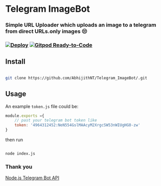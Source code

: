 # Telegram ImageBot
### Simple URL Uploader which uploads an image to a telegram from direct URLs.only images 😒
### [![Deploy](https://www.herokucdn.com/deploy/button.svg)](https://heroku.com/deploy) [![Gitpod Ready-to-Code](https://img.shields.io/badge/Gitpod-ready--to--code-blue?logo=gitpod)](https://gitpod.io/#https://github.com/AbhijithNT/Telegram_ImageBot/) 
## Install
```sh

git clone https://github.com/AbhijithNT/Telegram_ImageBot/.git

```

## Usage

An example `token.js` file could be:
```js
module.exports ={
    // past your telegram bot token like
    token: '4964312452:NeN554GslMAAcyM2XrgcSW53nWIUgHG0-zw'
}
```
then run

```sh

node index.js

```
### Thank you
[Node.js Telegram Bot API](https://github.com/yagop/node-telegram-bot-api/)
